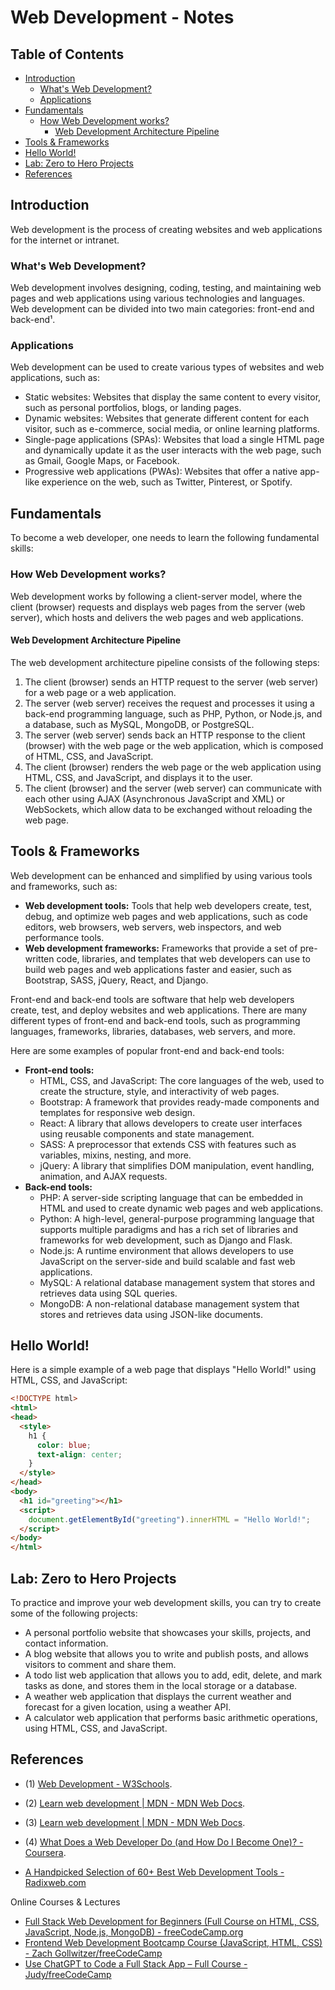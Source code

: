 # Web Development - Notes

## Table of Contents
- [Introduction](#introduction)
  - [What's Web Development?](#whats-web-development)
  - [Applications](#applications)
- [Fundamentals](#fundamentals)
  - [How Web Development works?](#how-web-development-works)
    - [Web Development Architecture Pipeline](#web-development-architecture-pipeline)
- [Tools \& Frameworks](#tools--frameworks)
- [Hello World!](#hello-world)
- [Lab: Zero to Hero Projects](#lab-zero-to-hero-projects)
- [References](#references)

## Introduction

Web development is the process of creating websites and web applications for the internet or intranet.

### What's Web Development?
Web development involves designing, coding, testing, and maintaining web pages and web applications using various technologies and languages. Web development can be divided into two main categories: front-end and back-end¹.

### Applications
Web development can be used to create various types of websites and web applications, such as:

- Static websites: Websites that display the same content to every visitor, such as personal portfolios, blogs, or landing pages.
- Dynamic websites: Websites that generate different content for each visitor, such as e-commerce, social media, or online learning platforms.
- Single-page applications (SPAs): Websites that load a single HTML page and dynamically update it as the user interacts with the web page, such as Gmail, Google Maps, or Facebook.
- Progressive web applications (PWAs): Websites that offer a native app-like experience on the web, such as Twitter, Pinterest, or Spotify.

## Fundamentals
To become a web developer, one needs to learn the following fundamental skills:

### How Web Development works?
Web development works by following a client-server model, where the client (browser) requests and displays web pages from the server (web server), which hosts and delivers the web pages and web applications.

#### Web Development Architecture Pipeline
The web development architecture pipeline consists of the following steps:

1. The client (browser) sends an HTTP request to the server (web server) for a web page or a web application.
2. The server (web server) receives the request and processes it using a back-end programming language, such as PHP, Python, or Node.js, and a database, such as MySQL, MongoDB, or PostgreSQL.
3. The server (web server) sends back an HTTP response to the client (browser) with the web page or the web application, which is composed of HTML, CSS, and JavaScript.
4. The client (browser) renders the web page or the web application using HTML, CSS, and JavaScript, and displays it to the user.
5. The client (browser) and the server (web server) can communicate with each other using AJAX (Asynchronous JavaScript and XML) or WebSockets, which allow data to be exchanged without reloading the web page.

## Tools & Frameworks
Web development can be enhanced and simplified by using various tools and frameworks, such as:

- **Web development tools:** Tools that help web developers create, test, debug, and optimize web pages and web applications, such as code editors, web browsers, web servers, web inspectors, and web performance tools.
- **Web development frameworks:** Frameworks that provide a set of pre-written code, libraries, and templates that web developers can use to build web pages and web applications faster and easier, such as Bootstrap, SASS, jQuery, React, and Django.

Front-end and back-end tools are software that help web developers create, test, and deploy websites and web applications. 
There are many different types of front-end and back-end tools, such as programming languages, frameworks, libraries, databases, web servers, and more. 

Here are some examples of popular front-end and back-end tools:

- **Front-end tools:**
  - HTML, CSS, and JavaScript: The core languages of the web, used to create the structure, style, and interactivity of web pages.
  - Bootstrap: A framework that provides ready-made components and templates for responsive web design.
  - React: A library that allows developers to create user interfaces using reusable components and state management.
  - SASS: A preprocessor that extends CSS with features such as variables, mixins, nesting, and more.
  - jQuery: A library that simplifies DOM manipulation, event handling, animation, and AJAX requests.
- **Back-end tools:**
  - PHP: A server-side scripting language that can be embedded in HTML and used to create dynamic web pages and web applications.
  - Python: A high-level, general-purpose programming language that supports multiple paradigms and has a rich set of libraries and frameworks for web development, such as Django and Flask.
  - Node.js: A runtime environment that allows developers to use JavaScript on the server-side and build scalable and fast web applications.
  - MySQL: A relational database management system that stores and retrieves data using SQL queries.
  - MongoDB: A non-relational database management system that stores and retrieves data using JSON-like documents.

## Hello World!
Here is a simple example of a web page that displays "Hello World!" using HTML, CSS, and JavaScript:

```html
<!DOCTYPE html>
<html>
<head>
  <style>
    h1 {
      color: blue;
      text-align: center;
    }
  </style>
</head>
<body>
  <h1 id="greeting"></h1>
  <script>
    document.getElementById("greeting").innerHTML = "Hello World!";
  </script>
</body>
</html>
```

## Lab: Zero to Hero Projects
To practice and improve your web development skills, you can try to create some of the following projects:

- A personal portfolio website that showcases your skills, projects, and contact information.
- A blog website that allows you to write and publish posts, and allows visitors to comment and share them.
- A todo list web application that allows you to add, edit, delete, and mark tasks as done, and stores them in the local storage or a database.
- A weather web application that displays the current weather and forecast for a given location, using a weather API.
- A calculator web application that performs basic arithmetic operations, using HTML, CSS, and JavaScript.

## References

- (1) [Web Development - W3Schools](https://www.w3schools.com/whatis/).
- (2) [Learn web development | MDN - MDN Web Docs](https://developer.mozilla.org/en-US/docs/Learn).
- (3) [Learn web development | MDN - MDN Web Docs](https://developer.mozilla.org/en-US/docs/Learn).
- (4) [What Does a Web Developer Do (and How Do I Become One)? - Coursera](https://www.coursera.org/articles/web-developer).

- [A Handpicked Selection of 60+ Best Web Development Tools - Radixweb.com](https://radixweb.com/blog/web-development-tools)

Online Courses & Lectures
- [Full Stack Web Development for Beginners (Full Course on HTML, CSS, JavaScript, Node.js, MongoDB) - freeCodeCamp.org](https://www.youtube.com/watch?v=nu_pCVPKzTk&list=PLQpme5qo9tFDdmv1J6KQLVAhBu2Ne9sYh&index=3)
- [Frontend Web Development Bootcamp Course (JavaScript, HTML, CSS) -  Zach Gollwitzer/freeCodeCamp](https://www.youtube.com/watch?v=zJSY8tbf_ys&list=PLQpme5qo9tFDdmv1J6KQLVAhBu2Ne9sYh&index=4)
- [Use ChatGPT to Code a Full Stack App – Full Course - Judy/freeCodeCamp](https://www.youtube.com/watch?v=GizsSo-EevA&list=PLQpme5qo9tFDdmv1J6KQLVAhBu2Ne9sYh&index=5)



